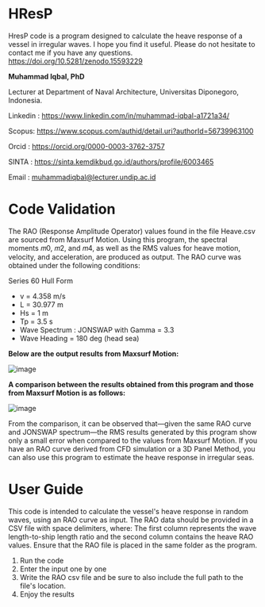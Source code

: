 # HResP
HresP code is a program designed to calculate the heave response of a vessel in irregular waves. I hope you find it useful.
Please do not hesitate to contact me if you have any questions. https://doi.org/10.5281/zenodo.15593229

**Muhammad Iqbal, PhD**

Lecturer at Department of Naval Architecture, Universitas Diponegoro, Indonesia.

Linkedin : https://www.linkedin.com/in/muhammad-iqbal-a1721a34/

Scopus: https://www.scopus.com/authid/detail.uri?authorId=56739963100

Orcid : https://orcid.org/0000-0003-3762-3757

SINTA : https://sinta.kemdikbud.go.id/authors/profile/6003465

Email : muhammadiqbal@lecturer.undip.ac.id

# Code Validation

The RAO (Response Amplitude Operator) values found in the file Heave.csv are sourced from Maxsurf Motion. Using this program, the spectral moments 𝑚0, 𝑚2, and 𝑚4, as well as the RMS values for heave motion, velocity, and acceleration, are produced as output.
The RAO curve was obtained under the following conditions:

Series 60 Hull Form

- v = 4.358 m/s
- L = 30.977 m
- Hs = 1 m
- Tp = 3.5 s
- Wave Spectrum : JONSWAP with Gamma = 3.3
- Wave Heading = 180 deg (head sea)

**Below are the output results from Maxsurf Motion:**

![image](https://github.com/user-attachments/assets/4c87898b-97db-4ab1-93db-3ebab7e248b4)

**A comparison between the results obtained from this program and those from Maxsurf Motion is as follows:**

![image](https://github.com/user-attachments/assets/68ea42e9-32a2-42ac-b7ce-09e348105183)

From the comparison, it can be observed that—given the same RAO curve and JONSWAP spectrum—the RMS results generated by this program show only a small error when compared to the values from Maxsurf Motion.
If you have an RAO curve derived from CFD simulation or a 3D Panel Method, you can also use this program to estimate the heave response in irregular seas.

# User Guide
This code is intended to calculate the vessel's heave response in random waves, using an RAO curve as input.
The RAO data should be provided in a CSV file with space delimiters, where: The first column represents the wave length-to-ship length ratio and 
the second column contains the heave RAO values. Ensure that the RAO file is placed in the same folder as the program.
1. Run the code
2. Enter the input one by one
3. Write the RAO csv file and be sure to also include the full path to the file's location.
4. Enjoy the results
